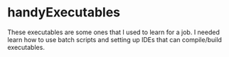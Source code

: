 # handyExecutables
These executables are some ones that I used to learn for a job. I needed learn how to use batch scripts and setting up IDEs that can compile/build executables. 
